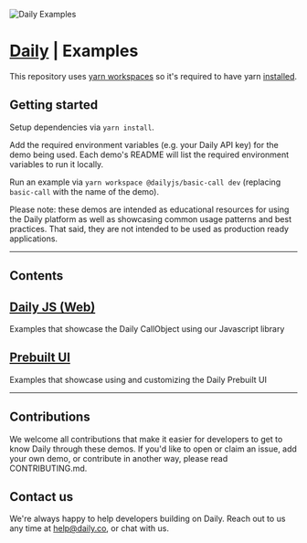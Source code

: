 ![Daily Examples](./logo.png)

# [Daily](https://daily.co) | Examples

This repository uses [yarn workspaces](https://classic.yarnpkg.com/en/docs/workspaces/) so it's required to have yarn [installed](https://classic.yarnpkg.com/en/docs/install).

## Getting started

Setup dependencies via `yarn install`.

Add the required environment variables (e.g. your Daily API key) for the demo being used. Each demo's README will list the required environment variables to run it locally.

Run an example via `yarn workspace @dailyjs/basic-call dev` (replacing `basic-call` with the name of the demo).

Please note: these demos are intended as educational resources for using the Daily platform as well as showcasing common usage patterns and best practices. That said, they are not intended to be used as production ready applications.

---

## Contents

## [Daily JS (Web)](./dailyjs/)

Examples that showcase the Daily CallObject using our Javascript library

## [Prebuilt UI](./prebuilt-ui)

Examples that showcase using and customizing the Daily Prebuilt UI

---

## Contributions

We welcome all contributions that make it easier for developers to get to know Daily through these demos. If you'd like to open or claim an issue, add your own demo, or contribute in another way, please read CONTRIBUTING.md.

## Contact us

We're always happy to help developers building on Daily. Reach out to us any time at help@daily.co, or chat with us.
